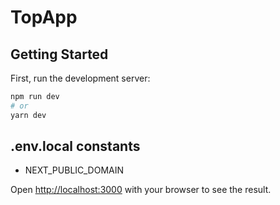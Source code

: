 # TopApp

## Getting Started

First, run the development server:

```bash
npm run dev
# or
yarn dev
```
## .env.local constants

- NEXT_PUBLIC_DOMAIN

Open [http://localhost:3000](http://localhost:3000) with your browser to see the result.
